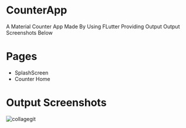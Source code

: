 # CounterApp

A Material Counter App Made By Using FLutter
Providing Output Output Screenshots Below

# Pages
  - SplashScreen
  - Counter Home
# Output Screenshots

![collagegit](https://github.com/jassimpt/Counter_App/assets/139531376/16f4b9ad-d5ee-4a80-afd6-e038a7f1aba3)



